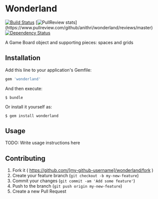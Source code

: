 # Wonderland
[![Build Status](https://travis-ci.org/anithri/wonderland.svg?branch=master)](https://travis-ci.org/anithri/wonderland)
[![PullReview stats](https://www.pullreview.com/github/anithri/wonderland/badges/master.svg?)](https://www.pullreview.com/github/anithri/wonderland/reviews/master)
[![Dependency Status](https://gemnasium.com/anithri/wonderland.svg)](https://gemnasium.com/anithri/wonderland)

A Game Board object and supporting pieces: spaces and grids

## Installation

Add this line to your application's Gemfile:

```ruby
gem 'wonderland'
```

And then execute:

    $ bundle

Or install it yourself as:

    $ gem install wonderland

## Usage

TODO: Write usage instructions here

## Contributing

1. Fork it ( https://github.com/[my-github-username]/wonderland/fork )
2. Create your feature branch (`git checkout -b my-new-feature`)
3. Commit your changes (`git commit -am 'Add some feature'`)
4. Push to the branch (`git push origin my-new-feature`)
5. Create a new Pull Request
